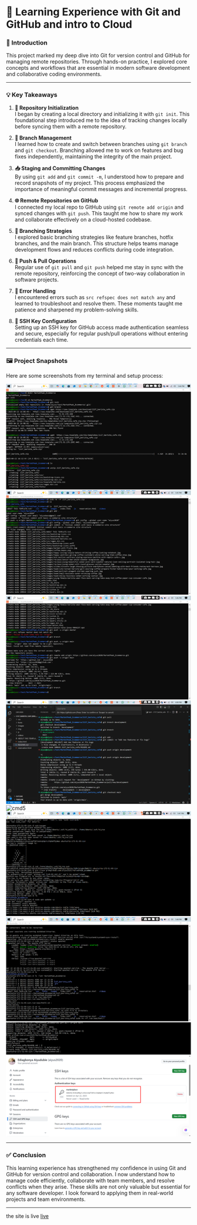 
# 🚀 Learning Experience with Git and GitHub and intro to Cloud 

### 📌 Introduction  
This project marked my deep dive into Git for version control and GitHub for managing remote repositories. Through hands-on practice, I explored core concepts and workflows that are essential in modern software development and collaborative coding environments.

---

### 💡 Key Takeaways  

1. **🔧 Repository Initialization**  
   I began by creating a local directory and initializing it with `git init`. This foundational step introduced me to the idea of tracking changes locally before syncing them with a remote repository.

2. **🌿 Branch Management**  
   I learned how to create and switch between branches using `git branch` and `git checkout`. Branching allowed me to work on features and bug fixes independently, maintaining the integrity of the main project.

3. **📥 Staging and Committing Changes**  
   By using `git add` and `git commit -m`, I understood how to prepare and record snapshots of my project. This process emphasized the importance of meaningful commit messages and incremental progress.

4. **🌐 Remote Repositories on GitHub**  
   I connected my local repo to GitHub using `git remote add origin` and synced changes with `git push`. This taught me how to share my work and collaborate effectively on a cloud-hosted codebase.

5. **🔀 Branching Strategies**  
   I explored basic branching strategies like feature branches, hotfix branches, and the main branch. This structure helps teams manage development flows and reduces conflicts during code integration.

6. **🔁 Push & Pull Operations**  
   Regular use of `git pull` and `git push` helped me stay in sync with the remote repository, reinforcing the concept of two-way collaboration in software projects.

7. **🚫 Error Handling**  
   I encountered errors such as `src refspec does not match any` and learned to troubleshoot and resolve them. These moments taught me patience and sharpened my problem-solving skills.

8. **🔐 SSH Key Configuration**  
   Setting up an SSH key for GitHub access made authentication seamless and secure, especially for regular push/pull operations without entering credentials each time.

---

### 🖼️ Project Snapshots  
Here are some screenshots from my terminal and setup process:

![cmd1](./img3/cmd1.png)
![cmd2](./img3/cmd2.png)
![cmd3](./img3/cmd3.png)
![cmd4](./img3/cmd4.png)
![cmd5](./img3/cmd5.png)
![server1](./img3/server1.png)
![server2](./img3/server2.png)
![server3](./img3/server3.png)
![sshkey](./img3/sshkey.png)

---

### ✅ Conclusion  
This learning experience has strengthened my confidence in using Git and GitHub for version control and collaboration. I now understand how to manage code efficiently, collaborate with team members, and resolve conflicts when they arise. These skills are not only valuable but essential for any software developer. I look forward to applying them in real-world projects and team environments.

---
the site is live [live](http://3.82.157.161/)